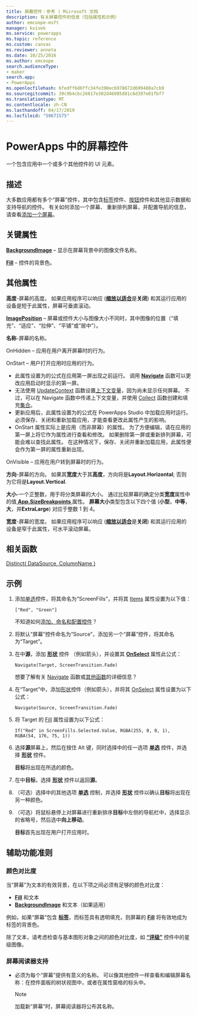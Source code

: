 ```yaml
---
title: 屏幕控件：参考 | Microsoft 文档
description: 有关屏幕控件的信息（包括属性和示例）
author: emcoope-msft
manager: kvivek
ms.service: powerapps
ms.topic: reference
ms.custom: canvas
ms.reviewer: anneta
ms.date: 10/25/2016
ms.author: emcoope
search.audienceType:
- maker
search.app:
- PowerApps
ms.openlocfilehash: 6fedff6d6ffc34fe390ec6978672d699480a7cb9
ms.sourcegitcommit: 39c9b4cbc26617e302d46085d81c6d397e01fbf7
ms.translationtype: MT
ms.contentlocale: zh-CN
ms.lasthandoff: 04/17/2019
ms.locfileid: "59671575"
---
```

# <a name="screen-control-in-powerapps"></a>PowerApps 中的屏幕控件

一个包含应用中一个或多个其他控件的 UI 元素。

## <a name="description"></a>描述

大多数应用都有多个“屏幕”控件，其中包含[标签](control-text-box.md)控件、[按钮](control-button.md)控件和其他显示数据和支持导航的控件。 有关如何添加一个屏幕、 重新排列屏幕，并配置导航的信息，请查看[添加一个屏幕](../add-screen-context-variables.md)。

## <a name="key-properties"></a>关键属性

**[BackgroundImage](properties-visual.md)** – 显示在屏幕背景中的图像文件名称。

**[Fill](properties-color-border.md)** – 控件的背景色。

## <a name="additional-properties"></a>其他属性

**高度**-屏幕的高度。 如果应用程序可以响应 ([**缩放以适合**](../set-aspect-ratio-portrait-landscape.md#change-screen-size-and-orientation)是**关闭**) 和其运行应用的设备是短于此属性，屏幕可垂直滚动。

**[ImagePosition](properties-visual.md)** – 屏幕或控件大小与图像大小不同时，其中图像的位置（“填充”、“适应”、“拉伸”、“平铺”或“居中”）。

**名称**-屏幕的名称。

OnHidden – 应用在用户离开屏幕时的行为。

OnStart – 用户打开应用时应用的行为。

- 此属性设置为的公式在应用第一屏出现之前运行。 调用 [**Navigate**](../functions/function-navigate.md) 函数可以更改应用启动时显示的第一屏。
- 无法使用 [UpdateContext](../functions/function-updatecontext.md) 函数设置[上下文变量](../working-with-variables.md)，因为尚未显示任何屏幕。 不过，可以在 Navigate 函数中传递上下文变量，并使用 [Collect](../functions/function-clear-collect-clearcollect.md) 函数创建和填充[集合](../working-with-variables.md)。
- 更新应用后，此属性设置为的公式在 PowerApps Studio 中加载应用时运行。 必须保存、关闭和重新加载应用，才能查看更改此属性产生的影响。
- OnStart 属性实际上是应用（而非屏幕）的属性。 为了方便编辑，请在应用的第一屏上将它作为属性进行查看和修改。 如果删除第一屏或重新排列屏幕，可能会难以查找此属性。 在这种情况下，保存、关闭并重新加载应用，此属性便会作为第一屏的属性重新出现。

OnVisible – 应用在用户转到屏幕时的行为。

**方向**-屏幕的方向。 如果其**宽度**大于其**高度**，方向将是**Layout.Horizontal**; 否则为它将是**Layout.Vertical**.

**大小**-一个正整数，用于将分类屏幕的大小。 通过比较屏幕的确定分类**宽度**属性中的值[ **App.SizeBreakpoints** ](../functions/signals.md)属性。 **屏幕大小**类型包含以下四个值 (**小型**，**中等**，**大**，并**ExtraLarge**) 对应于整数 1 到 4。

**宽度**-屏幕的宽度。 如果应用程序可以响应 ([**缩放以适合**](../set-aspect-ratio-portrait-landscape.md#change-screen-size-and-orientation)是**关闭**) 和其运行应用的设备是窄于此属性，可水平滚动屏幕。

## <a name="related-functions"></a>相关函数

[Distinct( DataSource, ColumnName )](../functions/function-distinct.md)

## <a name="example"></a>示例

1. 添加[单选](control-radio.md)控件，将其命名为“ScreenFills”，并将其 [Items](properties-core.md) 属性设置为以下值：

    `["Red", "Green"]`

    不知道如何[添加、命名和配置控件](../add-configure-controls.md)？

1. 将默认“屏幕”控件命名为“Source”，添加另一个“屏幕”控件，将其命名为“Target”。

1. 在中**源**，添加 **[形状](control-shapes-icons.md)** 控件 （例如箭头），并设置其 **[OnSelect](properties-core.md)** 属性此公式：

    `Navigate(Target, ScreenTransition.Fade)`

    想要了解有关 [Navigate](../functions/function-navigate.md) 函数或[其他函数](../formula-reference.md)的详细信息？

1. 在“Target”中，添加[形状](control-shapes-icons.md)控件（例如箭头），并将其 [OnSelect](properties-core.md) 属性设置为以下公式：

    `Navigate(Source, ScreenTransition.Fade)`

1. 将 Target 的 [Fill](properties-color-border.md) 属性设置为以下公式：

    `If("Red" in ScreenFills.Selected.Value, RGBA(255, 0, 0, 1), RGBA(54, 176, 75, 1))`

1. 选择**源**屏幕上，然后在按住 Alt 键，同时选择中的任一选项 **[单选](control-radio.md)** 控件，并选择 **[形状](control-shapes-icons.md)** 控件。

    **目标**将出现在所选的颜色。

1. 在中**目标**，选择 **[形状](control-shapes-icons.md)** 控件以返回**源**。

1. （可选）选择中的其他选项 **[单选](control-radio.md)** 控制，并选择 **[形状](control-shapes-icons.md)** 控件以确认**目标**将出现在另一种颜色。

1. （可选）将鼠标悬停上对屏幕进行重新排序**目标**中左侧的导航栏中，选择显示的省略号，然后选中**向上移动**。

    **目标**首先出现在用户打开应用时。

## <a name="accessibility-guidelines"></a>辅助功能准则

### <a name="color-contrast"></a>颜色对比度

当“屏幕”为文本的有效背景，在以下项之间必须有足够的颜色对比度：

- **[Fill](properties-color-border.md)** 和文本
- **[BackgroundImage](properties-visual.md)** 和文本（如果适用）

例如，如果“屏幕”包含 **[标签](control-text-box.md)**，而标签具有透明填充，则屏幕的 **[Fill](properties-color-border.md)** 将有效地成为标签的背景色。

除了文本，请考虑检查与基本图形对象之间的颜色对比度，如 **[“评级”](control-rating.md)** 控件中的星级图像。

### <a name="screen-reader-support"></a>屏幕阅读器支持

- 必须为每个“屏幕”提供有意义的名称。 可以像其他控件一样查看和编辑屏幕名称：在控件面板的树状视图中，或者在属性窗格的标头中。

    > [!NOTE]
  > 加载新“屏幕”时，屏幕阅读器将公布其名称。
